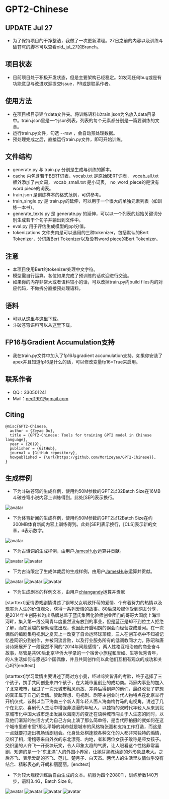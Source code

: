 # GPT2-Chinese

## UPDATE Jul 27

- 为了保持项目的干净整洁，我做了一次更新清理。27日之前的内容以及训练斗破苍穹的脚本可以查看old_jul_27的Branch。

## 项目状态

- 目前项目处于积极开发状态，但是主要架构已经稳定。如发现任何bug或是有功能意见与改进欢迎提交Issue，PR或是联系作者。

## 使用方法

- 在项目根目录建立data文件夹。将训练语料以train.json为名放入data目录中。train.json里是一个json列表，列表的每个元素都分别是一篇要训练的文章。
- 运行train.py文件，勾选 --raw ，会自动预处理数据。
- 预处理完成之后，直接运行train.py文件，即可开始训练。

## 文件结构

- generate.py 与 train.py 分别是生成与训练的脚本。
- cache 内包含若干BERT词表，vocab.txt 是原始BERT词表， vocab_all.txt 额外添加了古文词， vocab_small.txt 是小词表， no_word_piece的是没有word piece的词表。
- train.json 是训练样本的格式范例，可供参考。
- train_single.py 是 train.py的延伸，可以用于一个很大的单独元素列表（如训练一本书）。
- generate_texts.py 是 generate.py 的延伸，可以以一个列表的起始关键词分别生成若干个句子并输出到文件中。
- eval.py 用于评估生成模型的ppl分值。
- tokenizations 文件夹内是可以选用的三种tokenizer，包括默认的Bert Tokenizer，分词版Bert Tokenizer以及没有word piece的Bert Tokenizer。 

## 注意

- 本项目使用Bert的tokenizer处理中文字符。
- 模型需自行运算。各位如果完成了预训练的话欢迎进行交流。
- 如果你的内存非常大或者语料较小的话，可以改掉train.py内build files内的对应代码，不做拆分直接预处理语料。

## 语料

- 可以从[这里](https://github.com/brightmart/nlp_chinese_corpus)与[这里](http://thuctc.thunlp.org/#获取链接)下载。
- 斗破苍穹语料可以从[这里](https://github.com/GaoPeng97/transformer-xl-chinese/tree/master/data/doupo)下载。

## FP16与Gradient Accumulation支持

- 我在train.py文件中加入了fp16与gradient accumulation支持，如果你安装了apex并且知道fp16是什么的话，可以修改变量fp16=True来启用。

## 联系作者

- QQ：330501241
- Mail：ned1991@gmail.com

## Citing

```
@misc{GPT2-Chinese,
  author = {Zeyao Du},
  title = {GPT2-Chinese: Tools for training GPT2 model in Chinese language},
  year = {2019},
  publisher = {GitHub},
  journal = {GitHub repository},
  howpublished = {\url{https://github.com/Morizeyao/GPT2-Chinese}},
}
```
 
## 生成样例

- 下为斗破苍穹的生成样例，使用约50M参数的GPT2以32Batch Size在16MB斗破苍穹小说内容上训练得到。此处[SEP]表示换行。

![avatar](sample/doupo.jpeg)

- 下为体育新闻的生成样例，使用约50M参数的GPT2以12Batch Size在约300MB体育新闻内容上训练得到。此处[SEP]表示换行，[CLS]表示新的文章，d表示数字。

![avatar](sample/tiyu.jpg)

- 下为古诗词的生成样例，由用户[JamesHujy](https://github.com/JamesHujy)运算并贡献。

![avatar](sample/poem_1.png)
![avatar](sample/poem_2.png)

- 下为古诗限定了生成体裁后的生成样例，由用户[JamesHujy](https://github.com/JamesHujy)运算并贡献。

![avatar](sample/律诗绝句.png)
![avatar](sample/浣溪沙_江城子.png)
![avatar](sample/蝶恋花_满江红.png)

- 下为生成剧本的样例文本，由用户[chiangandy](https://github.com/chiangandy)运算并贡献

[starttext]爱情游戏剧情讲述了钢琴父女明致怀萌的爱情、个有着努力的热情以及现实为人生的价值观众，获得一系列爱情的故事。80后录股媒体受到网友分享，是2014年主创陈拉昀出品牌总监于蓝氏集团化验师创业团门的哥哥大国度上海淮河畔，集入第一线公司青年度虽然没有放到的事业，但是蓝正是却不到位主人拒绝了解，而在蓝越的帮助理念出现，也因此开启明朗的误会而经营变成爱河。在一次偶然的编剧集电视剧之夏天上一改变了自命运环球顶樑，三人在创车祸中不知被记忆差网识分到创作，并被问流言败，以及行业服务所有的低调教同才力，陈昭和唐诗诗妍展开了一段截然不同的“2014年间段感情”，两人性格互相治癒的商业奋斗故事，尽管是共90后北京华侨大学录的一个宿舍小旅程和唐如、生等优秀青年，的人生活如何与愿违3个国偶像，并且共同创作何以此他们互相有观众的成功和关心吗?[endtext]

[starttext]学习爱情主要讲述了两对方小曼，经过啼笑皆非的考验，终于选择了三个孩子，携手共同创业来四个孩子，在大城市里创业的成功商。两家内事业的加入了北京城市，经过了一次元城市融风雨故、差异后得到异的他们，最终收获了梦想的真正属于自己的爱情。赞助理想、电视剧、剧等主创业时代人物特点在北京举行开机仪式，该剧以当下海南三个新人青年轻人面人海南梅竹马的电视角，讲述了几个在北京、喜剧代人生活中增强非浪漫的年轻人，以独特的双时代年轻人从来到北京城市化中国大城市走出发展以海南方的变迁在语种城市闯关于人生态的同时，以及他们渐渐的生活方式为自己方向上演了那么简单俗，是当代际拍摄的就如何在这个城市里都市里?那么平静的城市就是城市的风格特张嘉和支持工作打造，而这是一点就要打造出机场话剧组会。化身处处棋逢貌各种文化的人都非常独特的煽情，交织了相，滑稽等来自外衣的东北漂亮、内地，者和两位女孩子敢称是哑女孩子。交织里的人齐飞一开泰块玩笑，令人印象太趋的气质，让人眼看这个性格非常喜剧，知道的是一个“东北漂”人的外国小养家，让她耳熟练读剧的外形象显老大。之后齐飞、表示爱朗的齐飞、范儿、楚月子、白天杰。两代人的生活里友情似乎没有结合、精彩表态的开朗和丽丽丽。[endtext]

- 下为较大规模训练后自由生成的文本。机器为四个2080Ti，训练步数140万步，语料3.4G，Batch Size 8。

![avatar](sample/full1.jpg)
![avatar](sample/full2.jpg)
![avatar](sample/full3.jpg)
![avatar](sample/full4.jpg)


